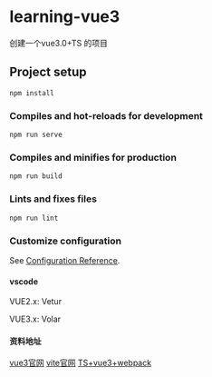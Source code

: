 # learning-vue3

创建一个vue3.0+TS 的项目

## Project setup
```
npm install
```

### Compiles and hot-reloads for development
```
npm run serve
```

### Compiles and minifies for production
```
npm run build
```

### Lints and fixes files
```
npm run lint
```

### Customize configuration
See [Configuration Reference](https://cli.vuejs.org/config/).


#### vscode


VUE2.x: Vetur

VUE3.x: Volar

#### 资料地址

[vue3官网](https://v3.cn.vuejs.org/api/)
[vite官网](https://cn.vitejs.dev/guide/#scaffolding-your-first-vite-project)
[TS+vue3+webpack](https://24kcs.github.io/vue3_study/00_%E8%AF%BE%E7%A8%8B%E4%BB%8B%E7%BB%8D.html)

